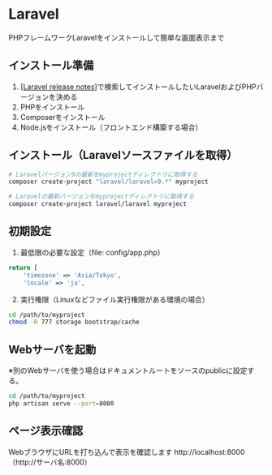 # Laravel
PHPフレームワークLaravelをインストールして簡単な画面表示まで

## インストール準備
1. [<a href="https://www.google.co.jp/search?q=laravel+release+notes">Laravel release notes</a>]で検索してインストールしたいLaravelおよびPHPバージョンを決める
2. PHPをインストール
3. Composerをインストール
4. Node.jsをインストール（フロントエンド構築する場合）

## インストール（Laravelソースファイルを取得）
```sh
# Laravelバージョン9の最新をmyprojectディレクトリに取得する
composer create-project "laravel/laravel=9.*" myproject

# Laravelの最新バージョンをmyprojectディレクトリに取得する
composer create-project laravel/laravel myproject
```

## 初期設定
1. 最低限の必要な設定（file: config/app.php）
```php
return [
    'timezone' => 'Asia/Tokyo',
    'locale' => 'ja',
```

2. 実行権限（Linuxなどファイル実行権限がある環境の場合）
```sh
cd /path/to/myproject
chmod -R 777 storage bootstrap/cache
```

## Webサーバを起動
※別のWebサーバを使う場合はドキュメントルートをソースのpublicに設定する。
```sh
cd /path/to/myproject
php artisan serve --port=8000
```

## ページ表示確認
WebブラウザにURLを打ち込んで表示を確認します
http://localhost:8000
（http://サーバ名:8000）
